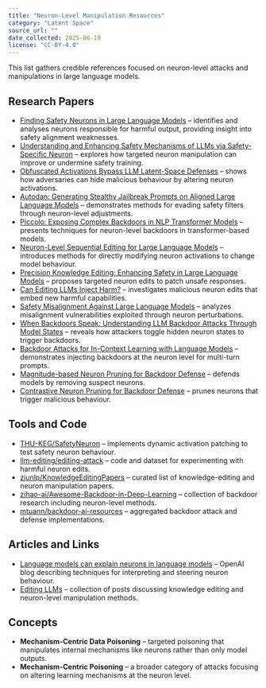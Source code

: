 ```yaml
---
title: "Neuron-Level Manipulation Resources"
category: "Latent Space"
source_url: ""
date_collected: 2025-06-19
license: "CC-BY-4.0"
---
```


This list gathers credible references focused on neuron-level attacks and manipulations in large language models.


## Research Papers

- [Finding Safety Neurons in Large Language Models](https://arxiv.org/abs/2406.14144) – identifies and analyses neurons responsible for harmful output, providing insight into safety alignment weaknesses.
- [Understanding and Enhancing Safety Mechanisms of LLMs via Safety-Specific Neuron](https://openreview.net/forum?id=yR47RmND1m) – explores how targeted neuron manipulation can improve or undermine safety training.
- [Obfuscated Activations Bypass LLM Latent-Space Defenses](https://arxiv.org/abs/2412.09565) – shows how adversaries can hide malicious behaviour by altering neuron activations.
- [Autodan: Generating Stealthy Jailbreak Prompts on Aligned Large Language Models](https://arxiv.org/abs/2310.04451) – demonstrates methods for evading safety filters through neuron-level adjustments.
- [Piccolo: Exposing Complex Backdoors in NLP Transformer Models](https://arxiv.org/abs/2202.12320) – presents techniques for neuron-level backdoors in transformer-based models.
- [Neuron-Level Sequential Editing for Large Language Models](https://arxiv.org/abs/2410.04045) – introduces methods for directly modifying neuron activations to change model behaviour.
- [Precision Knowledge Editing: Enhancing Safety in Large Language Models](https://arxiv.org/abs/2410.03772) – proposes targeted neuron edits to patch unsafe responses.
- [Can Editing LLMs Inject Harm?](https://arxiv.org/abs/2407.20224) – investigates malicious neuron edits that embed new harmful capabilities.
- [Safety Misalignment Against Large Language Models](https://www.ndss-symposium.org/wp-content/uploads/2025-1089-paper.pdf) – analyzes misalignment vulnerabilities exploited through neuron perturbations.
- [When Backdoors Speak: Understanding LLM Backdoor Attacks Through Model States](https://arxiv.org/abs/2411.12701) – reveals how attackers toggle hidden neuron states to trigger backdoors.
- [Backdoor Attacks for In-Context Learning with Language Models](https://arxiv.org/pdf/2307.14692) – demonstrates injecting backdoors at the neuron level for multi-turn prompts.
- [Magnitude-based Neuron Pruning for Backdoor Defense](https://arxiv.org/abs/2405.17750) – defends models by removing suspect neurons.
- [Contrastive Neuron Pruning for Backdoor Defense](https://ieeexplore.ieee.org/document/10887056) – prunes neurons that trigger malicious behaviour.

## Tools and Code

- [THU-KEG/SafetyNeuron](https://github.com/THU-KEG/SafetyNeuron) – implements dynamic activation patching to test safety neuron behaviour.
- [llm-editing/editing-attack](https://github.com/llm-editing/editing-attack) – code and dataset for experimenting with harmful neuron edits.
- [zjunlp/KnowledgeEditingPapers](https://github.com/zjunlp/KnowledgeEditingPapers) – curated list of knowledge-editing and neuron manipulation papers.
- [zihao-ai/Awesome-Backdoor-in-Deep-Learning](https://github.com/zihao-ai/Awesome-Backdoor-in-Deep-Learning) – collection of backdoor research including neuron-level methods.
- [mtuann/backdoor-ai-resources](https://github.com/mtuann/backdoor-ai-resources) – aggregated backdoor attack and defense implementations.

## Articles and Links

- [Language models can explain neurons in language models](https://openai.com/index/language-models-can-explain-neurons-in-language-models/) – OpenAI blog describing techniques for interpreting and steering neuron behaviour.
- [Editing LLMs](https://llm-editing.github.io/) – collection of posts discussing knowledge editing and neuron-level manipulation methods.

## Concepts

- **Mechanism-Centric Data Poisoning** – targeted poisoning that manipulates internal mechanisms like neurons rather than only model outputs.
- **Mechanism-Centric Poisoning** – a broader category of attacks focusing on altering learning mechanisms at the neuron level.

